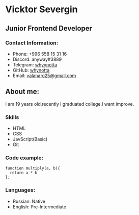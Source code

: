 # **Vicktor Severgin**
## **Junior Frontend Developer**
### **Contact Information**:
* Phone: +996 558 15 31 16
* Discord: anyway#3889
* Telegram: [whyynotta](https://t.me/whyynotta)
* GitHub: [whynotta](https://github.com/whynotta)
* Email: valanaro25@gmail.com


## **About me:**
I am 19 years old,recently i graduated  college.I want improve.
### Skills
* HTML
* CSS
* JavScript(Basic)
* Git
### Code example:

``` 
function multiply(a, b){
  return a * b
};
```
### Languages:
* Russian: Native
* English: Pre-Intermediate